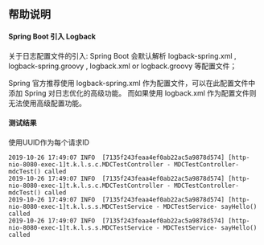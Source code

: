 ## 帮助说明

#### Spring Boot 引入 Logback

关于日志配置文件的引入: Spring Boot 会默认解析 logback-spring.xml , logback-spring.groovy , logback.xml or logback.groovy 等配置文件；

Spring 官方推荐使用 logback-spring.xml 作为配置文件，可以在此配置文件中添加 Spring 对日志优化的高级功能。
而如果使用 logback.xml 作为配置文件则无法使用高级配置功能。

#### 测试结果

使用UUID作为每个请求ID

```
2019-10-26 17:49:07 INFO  [7135f243feaa4ef0ab22ac5a9878d574] [http-nio-8080-exec-1]t.k.l.s.c.MDCTestController - MDCTestController- mdcTest() called
2019-10-26 17:49:07 INFO  [7135f243feaa4ef0ab22ac5a9878d574] [http-nio-8080-exec-1]t.k.l.s.c.MDCTestController - MDCTestController- mdcTest() called
2019-10-26 17:49:07 INFO  [7135f243feaa4ef0ab22ac5a9878d574] [http-nio-8080-exec-1]t.k.l.s.s.MDCTestService - MDCTestService- sayHello() called
2019-10-26 17:49:07 INFO  [7135f243feaa4ef0ab22ac5a9878d574] [http-nio-8080-exec-1]t.k.l.s.s.MDCTestService - MDCTestService- sayHello() called
```